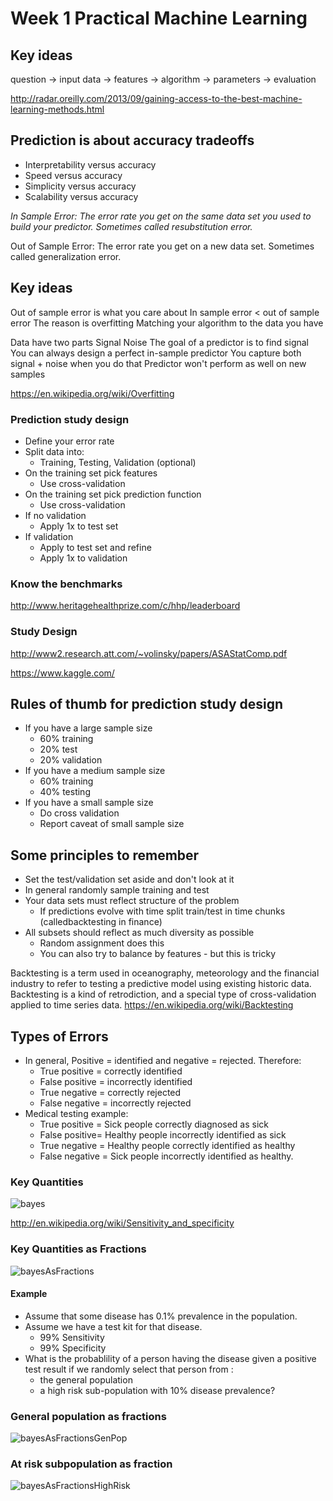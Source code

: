 # Week 1 Practical Machine Learning

## Key ideas

question -> input data -> features -> algorithm -> parameters -> evaluation

http://radar.oreilly.com/2013/09/gaining-access-to-the-best-machine-learning-methods.html

## Prediction is about accuracy tradeoffs
- Interpretability versus accuracy
- Speed versus accuracy
- Simplicity versus accuracy
- Scalability versus accuracy

*In Sample Error: The error rate you get on the same data set you used to build your predictor. Sometimes called resubstitution error.*

Out of Sample Error: The error rate you get on a new data set. Sometimes called generalization error.

## Key ideas

Out of sample error is what you care about
In sample error < out of sample error
The reason is overfitting
Matching your algorithm to the data you have

Data have two parts
Signal
Noise
The goal of a predictor is to find signal
You can always design a perfect in-sample predictor
You capture both signal + noise when you do that
Predictor won't perform as well on new samples

https://en.wikipedia.org/wiki/Overfitting

### Prediction study design
- Define your error rate
- Split data into:
  - Training, Testing, Validation (optional)
- On the training set pick features
  - Use cross-validation
- On the training set pick prediction function
  - Use cross-validation
- If no validation
  - Apply 1x to test set
- If validation
  - Apply to test set and refine
  - Apply 1x to validation

### Know the benchmarks
http://www.heritagehealthprize.com/c/hhp/leaderboard

### Study Design
http://www2.research.att.com/~volinsky/papers/ASAStatComp.pdf

https://www.kaggle.com/

## Rules of thumb for prediction study design
- If you have a large sample size
  - 60% training
  - 20% test
  - 20% validation
- If you have a medium sample size
  - 60% training
  - 40% testing
- If you have a small sample size
  - Do cross validation
  - Report caveat of small sample size

## Some principles to remember
- Set the test/validation set aside and don't look at it
- In general randomly sample training and test
- Your data sets must reflect structure of the problem
  - If predictions evolve with time split train/test in time chunks (calledbacktesting in finance)
- All subsets should reflect as much diversity as possible
  - Random assignment does this
  - You can also try to balance by features - but this is tricky

Backtesting is a term used in oceanography, meteorology and the financial industry to refer to testing a predictive model using existing historic data. Backtesting is a kind of retrodiction, and a special type of cross-validation applied to time series data.
https://en.wikipedia.org/wiki/Backtesting

## Types of Errors
- In general, Positive = identified and negative = rejected. Therefore:
  - True positive = correctly identified
  - False positive = incorrectly identified
  - True negative = correctly rejected
  - False negative = incorrectly rejected
- Medical testing example:
  - True positive = Sick people correctly diagnosed as sick
  - False positive= Healthy people incorrectly identified as sick
  - True negative = Healthy people correctly identified as healthy
  - False negative = Sick people incorrectly identified as healthy.

### Key Quantities
![bayes](https://camo.githubusercontent.com/f3156300abccf94ee861480c58b664675d421044/687474703a2f2f64617461736369656e63657370656369616c697a6174696f6e2e6769746875622e696f2f636f75727365732f6173736574732f696d672f6b65797175616e7469746965732e706e67)

http://en.wikipedia.org/wiki/Sensitivity_and_specificity

### Key Quantities as Fractions
![bayesAsFractions](https://camo.githubusercontent.com/cee0e1db1482884ad9ceb8d364fa85d7a2de8bd0/687474703a2f2f64617461736369656e63657370656369616c697a6174696f6e2e6769746875622e696f2f636f75727365732f6173736574732f696d672f6b65797175616e74667261632e706e67)

#### Example
- Assume that some disease has 0.1% prevalence in the population.
- Assume we have a test kit for that disease.
  - 99% Sensitivity
  - 99% Specificity
- What is the probablility of a person having the disease given a positive test result if we randomly select that person from :
  - the general population
  - a high risk sub-population with 10% disease prevalence?

### General population as fractions
![bayesAsFractionsGenPop](https://camo.githubusercontent.com/b32484d8d9b814e205ee45de64ce8c5479c3886b/687474703a2f2f64617461736369656e63657370656369616c697a6174696f6e2e6769746875622e696f2f636f75727365732f6173736574732f696d672f70726564706f73332e706e67)

### At risk subpopulation as fraction
![bayesAsFractionsHighRisk](https://camo.githubusercontent.com/6269842963a050e75da9dd2f14999df624ef1fcb/687474703a2f2f64617461736369656e63657370656369616c697a6174696f6e2e6769746875622e696f2f636f75727365732f6173736574732f696d672f70726564706f73352e706e67)
